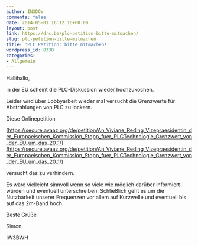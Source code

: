 ```yaml
---
author: IN3DOV
comments: false
date: 2014-05-01 16:12:16+00:00
layout: post
link: https://drc.bz/plc-petition-bitte-mitmachen/
slug: plc-petition-bitte-mitmachen
title: 'PLC Petition: bitte mitmachen!'
wordpress_id: 8338
categories:
- Allgemein
---
```


Hallihallo,

in der EU scheint die PLC-Diskussion wieder hochzukochen.

Leider wird über Lobbyarbeit wieder mal versucht die Grenzwerte für Abstrahlungen von PLC zu lockern.

Diese Onlinepetition

[https://secure.avaaz.org/de/petition/An_Viviane_Reding_Vizepraesidentin_der_Europaeischen_Kommission_Stopp_fuer_PLCTechnologie_Grenzwert_von_der_EU_um_das_20_1/](https://secure.avaaz.org/de/petition/An_Viviane_Reding_Vizepraesidentin_der_Europaeischen_Kommission_Stopp_fuer_PLCTechnologie_Grenzwert_von_der_EU_um_das_20_1/)

versucht das zu verhindern.

Es wäre vielleicht sinnvoll wenn so viele wie möglich darüber informiert würden und eventuell unterschreiben. Schließlich geht es um die Nutzbarkeit unserer Frequenzen vor allem auf Kurzwelle und eventuell bis auf das 2m-Band hoch.

Beste Grüße

Simon

IW3BWH
